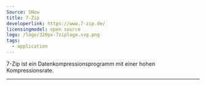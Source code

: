 ```yaml
---
Source: SNow
title: 7-Zip
developerlink: https://www.7-zip.de/
licensingmodel: open source
logo: /logo/320px-7ziplogo.svg.png
tags:
  - application
---
```


7-Zip ist ein Datenkompressionsprogramm mit einer hohen Kompressionsrate.

---
